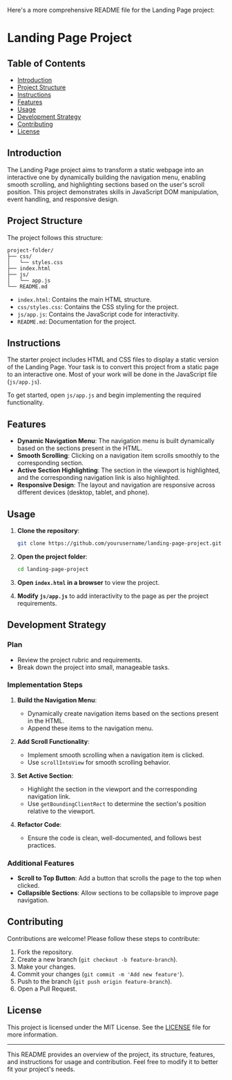 Here's a more comprehensive README file for the Landing Page project:

# Landing Page Project

## Table of Contents

- [Introduction](#introduction)
- [Project Structure](#project-structure)
- [Instructions](#instructions)
- [Features](#features)
- [Usage](#usage)
- [Development Strategy](#development-strategy)
- [Contributing](#contributing)
- [License](#license)

## Introduction

The Landing Page project aims to transform a static webpage into an interactive one by dynamically building the navigation menu, enabling smooth scrolling, and highlighting sections based on the user's scroll position. This project demonstrates skills in JavaScript DOM manipulation, event handling, and responsive design.

## Project Structure

The project follows this structure:

```
project-folder/
├── css/
│   └── styles.css
├── index.html
├── js/
│   └── app.js
└── README.md
```

- `index.html`: Contains the main HTML structure.
- `css/styles.css`: Contains the CSS styling for the project.
- `js/app.js`: Contains the JavaScript code for interactivity.
- `README.md`: Documentation for the project.

## Instructions

The starter project includes HTML and CSS files to display a static version of the Landing Page. Your task is to convert this project from a static page to an interactive one. Most of your work will be done in the JavaScript file (`js/app.js`).

To get started, open `js/app.js` and begin implementing the required functionality.

## Features

- **Dynamic Navigation Menu**: The navigation menu is built dynamically based on the sections present in the HTML.
- **Smooth Scrolling**: Clicking on a navigation item scrolls smoothly to the corresponding section.
- **Active Section Highlighting**: The section in the viewport is highlighted, and the corresponding navigation link is also highlighted.
- **Responsive Design**: The layout and navigation are responsive across different devices (desktop, tablet, and phone).

## Usage

1. **Clone the repository**:
    ```bash
    git clone https://github.com/yourusername/landing-page-project.git
    ```

2. **Open the project folder**:
    ```bash
    cd landing-page-project
    ```

3. **Open `index.html` in a browser** to view the project.

4. **Modify `js/app.js`** to add interactivity to the page as per the project requirements.

## Development Strategy

### Plan

- Review the project rubric and requirements.
- Break down the project into small, manageable tasks.

### Implementation Steps

1. **Build the Navigation Menu**:
    - Dynamically create navigation items based on the sections present in the HTML.
    - Append these items to the navigation menu.

2. **Add Scroll Functionality**:
    - Implement smooth scrolling when a navigation item is clicked.
    - Use `scrollIntoView` for smooth scrolling behavior.

3. **Set Active Section**:
    - Highlight the section in the viewport and the corresponding navigation link.
    - Use `getBoundingClientRect` to determine the section's position relative to the viewport.

4. **Refactor Code**:
    - Ensure the code is clean, well-documented, and follows best practices.

### Additional Features

- **Scroll to Top Button**: Add a button that scrolls the page to the top when clicked.
- **Collapsible Sections**: Allow sections to be collapsible to improve page navigation.

## Contributing

Contributions are welcome! Please follow these steps to contribute:

1. Fork the repository.
2. Create a new branch (`git checkout -b feature-branch`).
3. Make your changes.
4. Commit your changes (`git commit -m 'Add new feature'`).
5. Push to the branch (`git push origin feature-branch`).
6. Open a Pull Request.

## License

This project is licensed under the MIT License. See the [LICENSE](LICENSE) file for more information.

---

This README provides an overview of the project, its structure, features, and instructions for usage and contribution. Feel free to modify it to better fit your project's needs.